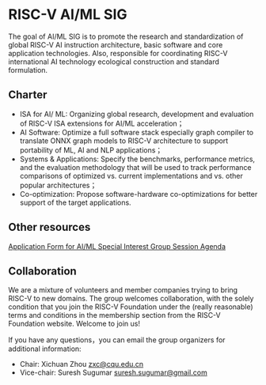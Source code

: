 # RISC-V AI/ML SIG

The goal of AI/ML SIG is to promote the research and standardization of global RISC-V AI instruction architecture, basic software and core application technologies. Also, responsible for coordinating RISC-V international AI technology ecological construction and standard formulation.

## Charter

* ISA for AI/ ML: Organizing global research, development and evaluation of RISC-V ISA extensions for AI/ML acceleration；
* AI Software: Optimize a full software stack especially graph compiler to translate ONNX graph models to RISC-V architecture to support portability of ML, AI and NLP applications；
* Systems & Applications: Specify the benchmarks, performance metrics, and the evaluation methodology that will be used to track performance comparisons of optimized vs. current implementations and vs. other popular architectures；
* Co-optimization: Propose software-hardware co-optimizations for better support of the target applications.

## Other resources

[Application Form for AI/ML Special Interest Group Session Agenda](https://github.com/zhouxichuan/ai-ml/blob/main/AI-ML%20SIG%20Sessions%20Agenda%20Application%20Form.md)

## Collaboration

We are a mixture of volunteers and member companies trying to bring RISC-V to new domains. The group welcomes collaboration, with the solely condition that you join the RISC-V Foundation under the (really reasonable) terms and conditions in the membership section from the RISC-V Foundation website. Welcome to join us!

If you have any questions，you can email the group organizers for additional information:

* Chair: Xichuan Zhou <zxc@cqu.edu.cn>
* Vice-chair: Suresh Sugumar <suresh.sugumar@gmail.com>

